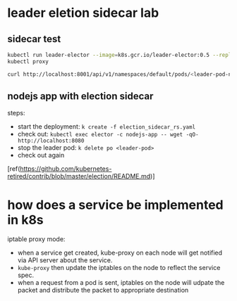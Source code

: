 # leader eletion sidecar lab

## sidecar test

```bash
kubectl run leader-elector --image=k8s.gcr.io/leader-elector:0.5 --replicas=3 -- --election=example --http=0.0.0.0:4040
kubectl proxy

curl http://localhost:8001/api/v1/namespaces/default/pods/<leader-pod-name>:4040/proxy
```

## nodejs app with election sidecar

steps:

- start the deployment: `k create -f election_sidecar_rs.yaml`
- check out: `kubectl exec elector -c nodejs-app -- wget -qO- http://localhost:8080`
- stop the leader pod: `k delete po <leader-pod>`
- check out again

[ref(https://github.com/kubernetes-retired/contrib/blob/master/election/README.md)]

# how does a service be implemented in k8s

iptable proxy mode:

- when a service get created, kube-proxy on each node will get notified via API server about the service. 
- `kube-proxy` then update the iptables on the node to reflect the service spec.
- when a request from a pod is sent, iptables on the node will udpate the packet and distribute the packet to appropriate destination
